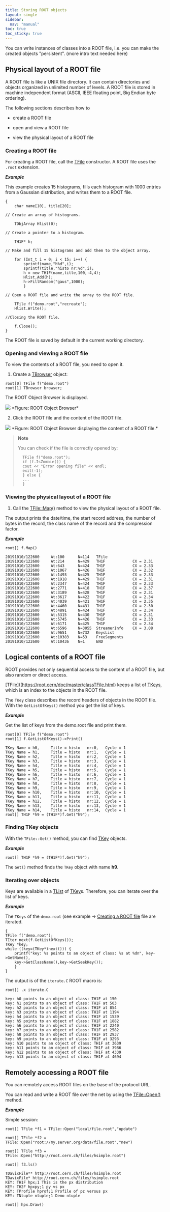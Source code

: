 ```yaml
---
title: Storing ROOT objects
layout: single
sidebar:
  nav: "manual"
toc: true
toc_sticky: true
---
```



You can write instances of classes into a ROOT file, i.e. you can make the created objects "persistent". (more intro text needed here)

## Physical layout of a ROOT file

A ROOT file is like a UNIX file directory. It can contain directories and objects organized in unlimited number of levels. A ROOT file is stored in machine independent format (ASCII, IEEE floating point, Big Endian byte ordering).

The following sections describes how to

-   create a ROOT file

-   open and view a ROOT file

-   view the physical layout of a ROOT file

### Creating a ROOT file

For creating a ROOT file, call the [TFile](https://root.cern/doc/master/classTFile.html) constructor. A ROOT file uses the `.root` extension.

_**Example**_

This example creates 15 histograms, fills each histogram with 1000 entries from a Gaussian distribution, and writes them to a ROOT file.

```
{
	char name[10], title[20];

// Create an array of histograms.

	TObjArray Hlist(0);

// Create a pointer to a histogram.

	TH1F* h;

// Make and fill 15 histograms and add them to the object array.

	for (Int_t i = 0; i < 15; i++) {
		sprintf(name,"h%d",i);
		sprintf(title,"histo nr:%d",i);
		h = new TH1F(name,title,100,-4,4);
		Hlist.Add(h);
		h->FillRandom("gaus",1000);
		}

// Open a ROOT file and write the array to the ROOT file.

	TFile f("demo.root","recreate");
	Hlist.Write();

//Closing the ROOT file.

	f.Close();
}
```

The ROOT file is saved by default in the current working directory.

### Opening and viewing a ROOT file

To view the contents of a ROOT file, you need to open it.

1.  Create a [TBrowser](https://root.cern/doc/master/classTBrowser.html) object:

```
root[0] TFile f("demo.root")
root[1] TBrowser browser;
```

The ROOT Object Browser is displayed.

<img src="{{'/assets/images/root_object_browser.png' | relative_url}}">  
*Figure: ROOT Object Browser*

2.  Click the ROOT file and the content of the ROOT file.

<img src="{{'/assets/images/root_object_browser_content.png' | relative_url}}">  
*Figure: ROOT Object Browser displaying the content of a ROOT file.*

> **Note**
>
> You can check if the file is correctly opened by:
>
> ```
>	TFile f("demo.root");
>	if (f.IsZombie()) {
>	cout << "Error opening file" << endl;
>	exit(-1);
>	} else {
>	...
>	}
> ```

### Viewing the physical layout of a ROOT file

1.  Call the [TFile::Map()](https://root.cern/doc/master/classTFile.html#a5568f2f0a4a678ffaf769d0bf210610f) method to view the physical layout of a ROOT file.

The output prints the date/time, the start record address, the number of bytes in the record, the class name of the record and the compression factor.

_**Example**_

```
root[] f.Map()

20191010/122600 	At:100 		N=114 	TFile
20191010/122600 	At:214 		N=429 	TH1F			CX = 2.31
20191010/122600 	At:643 		N=424 	TH1F			CX = 2.33
20191010/122600 	At:1067 	N=426 	TH1F			CX = 2.32
20191010/122600 	At:1493 	N=425 	TH1F 			CX = 2.33
20191010/122600 	At:1918 	N=429 	TH1F			CX = 2.31
20191010/122600 	At:2347 	N=424 	TH1F			CX = 2.33
20191010/122600 	At:2771 	N=418 	TH1F			CX = 2.37
20191010/122600 	At:3189 	N=428 	TH1F			CX = 2.31
20191010/122600 	At:3617 	N=422 	TH1F			CX = 2.34
20191010/122600 	At:4039 	N=421 	TH1F			CX = 2.35
20191010/122600 	At:4460 	N=431 	TH1F			CX = 2.30
20191010/122600 	At:4891 	N=424 	TH1F			CX = 2.34
20191010/122600 	At:5315 	N=430 	TH1F			CX = 2.31
20191010/122600 	At:5745 	N=426 	TH1F			CX = 2.33
20191010/122600 	At:6171 	N=425 	TH1F			CX = 2.34
20191010/122600 	At:6596 	N=3055 	StreamerInfo	CX = 3.08
20191010/122600 	At:9651		N=732 	KeysList
20191010/122600 	At:10383 	N=53 	FreeSegments
20191010/122600 	At:10436 	N=1 	END
```

## Logical contents of a ROOT file

ROOT provides not only sequential access to the content of a ROOT file, but also random or direct access.

[TFile]((https://root.cern/doc/master/classTFile.html) keeps a list of [TKey](https://root.cern/doc/master/classTKey.html)s, which is an index to the objects in the ROOT file.

The `TKey` class describes the record headers of objects in the ROOT file. With the `GetListOfKeys()` method you get the list of keys.

_**Example**_

Get the list of keys from the demo.root file and print them.
```
root[0] TFile f("demo.root")
root[1] f.GetListOfKeys()->Print()

TKey Name = h0, 	Title = histo 	nr:0, 	Cycle = 1
TKey Name = h1, 	Title = histo 	nr:1, 	Cycle = 1
TKey Name = h2, 	Title = histo 	nr:2, 	Cycle = 1
TKey Name = h3, 	Title = histo 	nr:3, 	Cycle = 1
TKey Name = h4, 	Title = histo 	nr:4, 	Cycle = 1
TKey Name = h5, 	Title = histo 	nr:5, 	Cycle = 1
TKey Name = h6, 	Title = histo 	nr:6, 	Cycle = 1
TKey Name = h7, 	Title = histo 	nr:7, 	Cycle = 1
TKey Name = h8, 	Title = histo 	nr:8, 	Cycle = 1
TKey Name = h9, 	Title = histo 	nr:9, 	Cycle = 1
TKey Name = h10, 	Title = histo 	nr:10, 	Cycle = 1
TKey Name = h11, 	Title = histo 	nr:11, 	Cycle = 1
TKey Name = h12, 	Title = histo 	nr:12, 	Cycle = 1
TKey Name = h13, 	Title = histo 	nr:13, 	Cycle = 1
TKey Name = h14, 	Title = histo 	nr:14, 	Cycle = 1
root[] TH1F *h9 = (TH1F*)f.Get("h9");
```

### Finding TKey objects

With the `TFile::Get()` method, you can find [TKey](https://root.cern/doc/master/classTKey.html) objects.

_**Example**_

```
root[] TH1F *h9 = (TH1F*)f.Get("h9");
```

The `Get()` method finds the `TKey` object with name **h9.**

### Iterating over objects

Keys are available in a [TList](https://root.cern/doc/master/classTList.html) of [TKey](https://root.cern/doc/master/classTKey.html)s. Therefore, you can iterate over the list of keys.

_**Example**_

The `TKeys` of the `demo.root` (see example → [Creating a ROOT file](#creating-a-root-file) file are iterated.

```
{
TFile f("demo.root");
TIter next(f.GetListOfKeys());
TKey *key;
while ((key=(TKey*)next())) {
	printf("key: %s points to an object of class: %s at %dn", key->GetName(),
	key->GetClassName(),key->GetSeekKey());
	}
}
```
The output is of the `iterate.C` ROOT macro is:

```
root[] .x iterate.C

key: h0 points to an object of class: TH1F at 150
key: h1 points to an object of class: TH1F at 503
key: h2 points to an object of class: TH1F at 854
key: h3 points to an object of class: TH1F at 1194
key: h4 points to an object of class: TH1F at 1539
key: h5 points to an object of class: TH1F at 1882
key: h6 points to an object of class: TH1F at 2240
key: h7 points to an object of class: TH1F at 2582
key: h8 points to an object of class: TH1F at 2937
key: h9 points to an object of class: TH1F at 3293
key: h10 points to an object of class: TH1F at 3639
key: h11 points to an object of class: TH1F at 3986
key: h12 points to an object of class: TH1F at 4339
key: h13 points to an object of class: TH1F at 4694
```

## Remotely accessing a ROOT file

You can remotely access ROOT files on the base of the protocol URL.

You can read and write a ROOT file over the net by using the [TFile::Open()](https://root.cern/doc/master/classTFile.html#aec5f3fae0774aabfc615ebb4b00fe5e0) method.

_**Example**_

Simple session:

```
root[] TFile *f1 = TFile::Open("local/file.root","update")

root[] TFile *f2 = TFile::Open("root://my.server.org/data/file.root","new")

root[] TFile *f3 = TFile::Open("http://root.cern.ch/files/hsimple.root")

root[] f3.ls()

TDavixFile** http://root.cern.ch/files/hsimple.root
TDavixFile* http://root.cern.ch/files/hsimple.root
KEY: TH1F hpx;1 This is the px distribution
KEY: TH2F hpxpy;1 py vs px
KEY: TProfile hprof;1 Profile of pz versus px
KEY: TNtuple ntuple;1 Demo ntuple

root[] hpx.Draw()
```